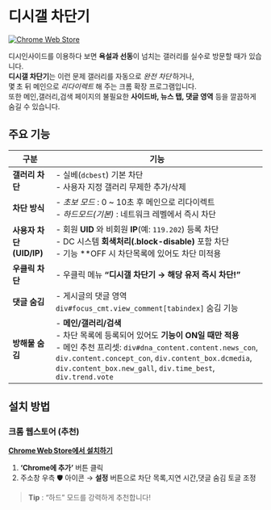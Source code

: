 # 디시갤 차단기

[![Chrome Web Store](https://img.shields.io/chrome-web-store/v/fnfmdbldnhadkadklplhcjcojjiaopgg?label=Chrome%20Web%20Store)](https://chromewebstore.google.com/detail/fnfmdbldnhadkadklplhcjcojjiaopgg)

디시인사이드를 이용하다 보면 **욕설과 선동**이 넘치는 갤러리를 실수로 방문할 때가 있습니다.<br>
**디시갤 차단기**는 이런 문제 갤러리를 자동으로 *완전 차단* 하거나,<br>몇 초 뒤 메인으로 *리다이렉트* 해 주는 크롬 확장 프로그램입니다.<br>
또한 메인,갤러리,검색 페이지의 불필요한 **사이드바, 뉴스 탭, 댓글 영역** 등을 깔끔하게 숨길 수 있습니다.

## 주요 기능

| 구분               | 기능 |
|--------------------|------|
| **갤러리 차단**       | - 실베(`dcbest`) 기본 차단<br>- 사용자 지정 갤러리 무제한 추가/삭제 |
| **차단 방식**     | - *초보 모드* : 0 ~ 10초 후 메인으로 리다이렉트<br>- *하드모드(기본)* : 네트워크 레벨에서 즉시 차단 |
| **사용자 차단(UID/IP)** | - 회원 **UID** 와 비회원 **IP**(예: `119.202`) 등록 차단<br>- DC 시스템 **회색처리(.block-disable)** 포함 차단<br>- 기능 **OFF 시 차단목록에 있어도 차단 미적용 |
| **우클릭 차단**    | - 우클릭 메뉴 **“디시갤 차단기 → 해당 유저 즉시 차단!”**<br> |
| **댓글 숨김**     | - 게시글의 댓글 영역 `div#focus_cmt.view_comment[tabindex]` 숨김 기능<br> |
| **방해물 숨김**     | - **메인/갤러리/검색** <br>- 차단 목록에 등록되어 있어도 **기능이 ON일 때만 적용**<br>- 메인 추천 프리셋: `div#dna_content.content.news_con`, `div.content.concept_con`, `div.content_box.dcmedia`, `div.content_box.new_gall`, `div.time_best`, `div.trend.vote` |                                                                            |

## 설치 방법

### 크롬 웹스토어 (추천)

[**Chrome Web Store에서 설치하기**](https://chromewebstore.google.com/detail/디시갤-차단기/fnfmdbldnhadkadklplhcjcojjiaopgg)

1. **‘Chrome에 추가’** 버튼 클릭
2. 주소창 우측 🛡️ 아이콘 → **설정** 버튼으로 차단 목록,지연 시간,댓글 숨김 토글 조정

> **Tip** : “하드” 모드를 강력하게 추천합니다!

